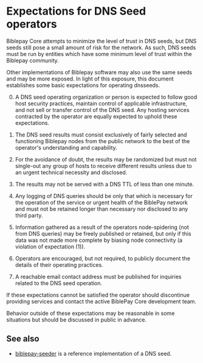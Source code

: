 ﻿Expectations for DNS Seed operators
====================================

Biblepay Core attempts to minimize the level of trust in DNS seeds,
but DNS seeds still pose a small amount of risk for the network.
As such, DNS seeds must be run by entities which have some minimum
level of trust within the Biblepay community.

Other implementations of Biblepay software may also use the same
seeds and may be more exposed. In light of this exposure, this
document establishes some basic expectations for operating dnsseeds.

0. A DNS seed operating organization or person is expected to follow good
host security practices, maintain control of applicable infrastructure,
and not sell or transfer control of the DNS seed. Any hosting services
contracted by the operator are equally expected to uphold these expectations.

1. The DNS seed results must consist exclusively of fairly selected and
functioning Biblepay nodes from the public network to the best of the
operator's understanding and capability.

2. For the avoidance of doubt, the results may be randomized but must not
single-out any group of hosts to receive different results unless due to an
urgent technical necessity and disclosed.

3. The results may not be served with a DNS TTL of less than one minute.

4. Any logging of DNS queries should be only that which is necessary
for the operation of the service or urgent health of the BiblePay
network and must not be retained longer than necessary nor disclosed
to any third party.

5. Information gathered as a result of the operators node-spidering
(not from DNS queries) may be freely published or retained, but only
if this data was not made more complete by biasing node connectivity
(a violation of expectation (1)).

6. Operators are encouraged, but not required, to publicly document the
details of their operating practices.

7. A reachable email contact address must be published for inquiries
related to the DNS seed operation.

If these expectations cannot be satisfied the operator should
discontinue providing services and contact the active BiblePay
Core development team.

Behavior outside of these expectations may be reasonable in some
situations but should be discussed in public in advance.

See also
----------
- [biblepay-seeder](https://github.com/nightlybiblepay/biblepay-seeder) is a reference implementation of a DNS seed.
